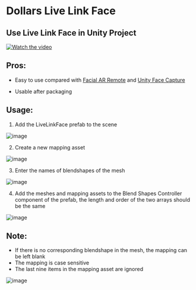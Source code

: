 # Dollars Live Link Face

## Use Live Link Face in Unity Project

[![Watch the video](https://img.youtube.com/vi/ngy8vYPSrGk/0.jpg)](https://youtu.be/ngy8vYPSrGk)

## Pros:

- Easy to use compared with [Facial AR Remote](https://github.com/Unity-Technologies/facial-ar-remote) and [Unity Face Capture](https://docs.unity3d.com/Packages/com.unity.live-capture@latest)

- Usable after packaging

## Usage:

1. Add the LiveLinkFace prefab to the scene

![image](https://user-images.githubusercontent.com/123790383/216753570-bd273be9-efc0-468b-af7c-6c106fa2672a.png)

2. Create a new mapping asset

![image](https://user-images.githubusercontent.com/123790383/216753225-75c43d1c-2325-46fa-bb1a-e087ebdf8064.png)

3. Enter the names of blendshapes of the mesh

![image](https://user-images.githubusercontent.com/123790383/216753271-eae32dc5-9dad-4b22-b50d-2b1f36c44285.png)

4. Add the meshes and mapping assets to the Blend Shapes Controller component of the prefab, the length and order of the two arrays should be the same

![image](https://user-images.githubusercontent.com/123790383/216753542-7cd55098-7f56-4c19-be8c-a226ec830375.png)


## Note:

- If there is no corresponding blendshape in the mesh, the mapping can be left blank
- The mapping is case sensitive
- The last nine items in the mapping asset are ignored

![image](https://user-images.githubusercontent.com/123790383/216753614-9860fad3-d5b7-401d-a922-04c1ab66b110.png)

